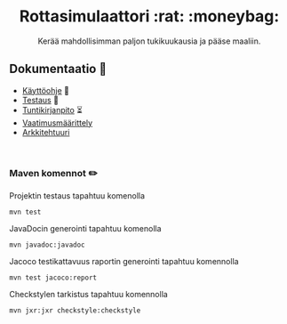 <div align="center">
  <h1 align="center">Rottasimulaattori :rat: :moneybag:</h1>
  
  <p align="center">
    Kerää mahdollisimman paljon tukikuukausia ja pääse maaliin.
  </p>
</div>

## Dokumentaatio 📝
- [Käyttöohje](https://github.com/D3lux3/ot-harjoitustyo/blob/master/documentation/kayttoohje.md) :scroll:
- [Testaus](https://github.com/D3lux3/ratsimulator/blob/master/documentation/testaus.md) :test_tube:
- [Tuntikirjanpito](https://github.com/D3lux3/ot-harjoitustyo/blob/master/documentation/tuntikirjanpito.md) :hourglass_flowing_sand:
- [Vaatimusmäärittely](https://github.com/D3lux3/ot-harjoitustyo/blob/master/documentation/vaatimusmaarittely.md)
- [Arkkitehtuuri](https://github.com/D3lux3/ot-harjoitustyo/blob/master/documentation/arkkitehtuuri.md)
<br />

### Maven komennot :pencil2:
Projektin testaus tapahtuu komenolla

```mvn test```

JavaDocin generointi tapahtuu komenolla

```mvn javadoc:javadoc```

Jacoco testikattavuus raportin generointi tapahtuu komennolla

```mvn test jacoco:report```

Checkstylen tarkistus tapahtuu komennolla

 ```mvn jxr:jxr checkstyle:checkstyle```
